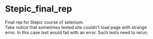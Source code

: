 # Stepic_final_rep
Final rep for Stepic course of selenium.
<br>Take notice that sometimes tested site couldn't load page with strange error. In this case test would fail with an error. Such tests need to rerun.
